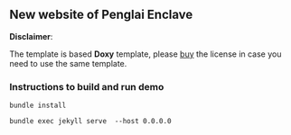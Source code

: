 ## New website of Penglai Enclave

**Disclaimer**:

The template is based **Doxy** template, please [buy](https://themeforest.net/item/doxy-knowlegebase-documentation-jekyll-template/23209854) the license in case you need
to use the same template.


### Instructions to build and run demo

	bundle install

	bundle exec jekyll serve  --host 0.0.0.0



